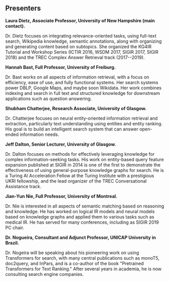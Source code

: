 


## Presenters

**Laura Dietz, Associate Professor, University of New Hampshire (main contact).**

Dr. Dietz focuses on integrating relevance-oriented tasks, using full-text search,  Wikipedia knowledge, semantic annotations, along with organizing and generating content based on subtopics. She organized the KG4IR Tutorial and Workshop Series (ICTIR 2016, WSDM 2017, SIGIR 2017, SIGIR 2018) and the TREC Complex Answer Retrieval track (2017--2019).

**Hannah Bast, Full Professor, University of Freiburg.**

Dr. Bast works on all aspects of information retrieval, with a focus on efficiency, ease of use, and fully functional systems. Her search systems power DBLP, Google Maps, and maybe soon Wikidata.  Her work combines indexing and search in full text and structured knowledge for downstream applications such as question answering.


**Shubham Chatterjee, Research Associate, University of Glasgow.**

Dr. Chatterjee focuses on neural entity-oriented information retrieval and extraction, particularly text understanding using entities and entity ranking. 
His goal is to build an intelligent search system that can answer open-ended information needs.

**Jeff Dalton, Senior Lecturer, University of Glasgow.**

Dr. Dalton focuses on methods for effectively leveraging knowledge for complex information-seeking tasks. His work on entity-based query feature expansion published at SIGIR in 2014 
is one of the first to demonstrate the effectiveness of using general-purpose knowledge graphs for search.
He is a Turing AI Acceleration Fellow at the Turing Institute with a prestigious UKRI fellowship, and the lead organizer of the TREC Conversational Assistance track.


**Jian-Yun Nie, Full Professor, University of Montreal.** 

Dr. Nie is interested in all aspects of semantic matching based on reasoning and knowledge. He has worked on logical IR models and neural models based on knowledge graphs and applied them to various tasks such as medical IR. He has served for many conferences, including as SIGIR 2019 PC chair.


**Dr. Nogueira, Consultant and Adjunct Professor, UNICAP University in Brazil.**

Dr. Nogeira will be speaking about his pioneering work on using Transformers for search, with many central publications such as monoT5, doc2query, and InPars, and is a co-author of the book "Pretrained Transformers for Text Ranking." After several years in academia, he is now consulting search engine companies.
